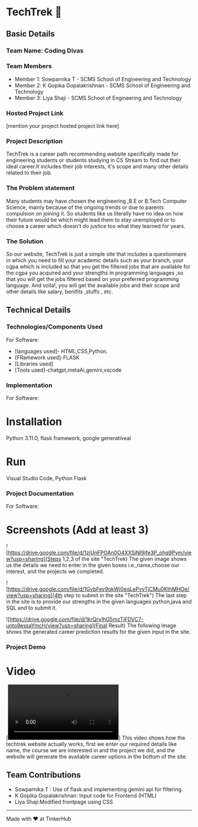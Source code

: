 # TechTrek 🎯


## Basic Details
### Team Name: Coding Divas


### Team Members
- Member 1: Sowparnika T - SCMS School of Engineering and Technology
- Member 2: K Gopika Gopalakrishnan - SCMS School of Engineering and Technology
- Member 3: Liya Shaji - SCMS School of Engineering and Technology

### Hosted Project Link
[mention your project hosted project link here]

### Project Description
TechTrek is a career path recommending website specifically made for engineering students or students studying in CS Stream to find out their ideal career.It includes their job interests, it's scope and many other details related to their job.

### The Problem statement
Many students may have chosen the engineering ,B.E or B.Tech Computer Science, mainly because of the ongoing trends or due to parents compulsion on joining it. So students like us literally have no idea on how their future would be which might lead them to stay unemployed or to choose a career which doesn't do justice too what they learned for years.

### The Solution
So our website, TechTrek is just a simple site that includes a questionnaire in which you need to fill your academic details such as your branch, your cgpa which is included so that you get the filtered jobs that are available for the cgpa you acquired and your strengths in programming languages ,so that you will get the jobs filtered based on your preferred programming language. And voila!, you will get the available jobs and their scope and other details like salary, benifits ,stuffs , etc.


## Technical Details
### Technologies/Components Used
For Software:
- [languages used]- HTML,CSS,Python.
- [FRamework used]-FLASK
- [Libraries used]
- [Tools used]-chatgpt,metaAi,gemini,vscode


### Implementation
For Software:
# Installation
Python 3.11.0, flask framework, google generativeai

# Run
Visual Studio Code, Python Flask

### Project Documentation
For Software:

# Screenshots (Add at least 3)
![https://drive.google.com/file/d/1zjUnFPOAn0O4XXSjNl9ife3P_ohq9Pym/view?usp=sharing](Steps 1,2,3 of the site "TechTrek)
The given image shows us the details we need to enter in the given boxes i.e.,name,choose our interest, and the projects we completed.

![https://drive.google.com/file/d/1GvbFev9okWj0eqLePvvTjCMu0KthMHOe/view?usp=sharing](4th step to submit in the site "TechTrek")
The last step in the site is to provide our strengths in the given languages python,java and SQL and to submit it.

![https://drive.google.com/file/d/1krQrvIhG5mzTiFDVC7-unto9essaYmcH/view?usp=sharing](Final Result)
The following image shows the generated career prediction results for the given input in the site.


### Project Demo
# Video
[<video controls src="20250209-0207-39.8022507.mp4" title="Title"></video>]
This video shows how the techtrek website actually works, first we enter our required details like name, the course we are interested in and the project we did, and the website will generate the available career options in the bottom of the site.


## Team Contributions
- Sowparnika T : Use of flask and implementing gemini api for filtering.
- K Gopika Gopalakrishnan: Input code for Frontend (HTML)
- Liya Shaji:Modified frontpage using CSS

---
Made with ❤️ at TinkerHub

